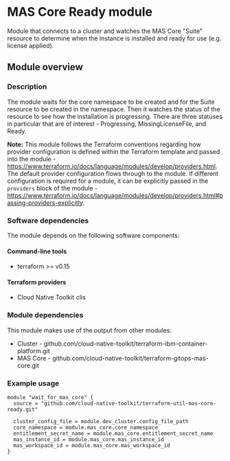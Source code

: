 # MAS Core Ready module

Module that connects to a cluster and watches the MAS Core "Suite" resource to determine when the instance is installed 
and ready for use (e.g. license applied).

## Module overview

### Description

The module waits for the core namespace to be created and for the Suite resource to be created in the namespace. Then
it watches the status of the resource to see how the installation is progressing. There are three statuses in particular
that are of interest - Progressing, MissingLicenseFile, and Ready.

**Note:** This module follows the Terraform conventions regarding how provider configuration is defined within the Terraform template and passed into the module - https://www.terraform.io/docs/language/modules/develop/providers.html. The default provider configuration flows through to the module. If different configuration is required for a module, it can be explicitly passed in the `providers` block of the module - https://www.terraform.io/docs/language/modules/develop/providers.html#passing-providers-explicitly.

### Software dependencies

The module depends on the following software components:

#### Command-line tools

- terraform >= v0.15

#### Terraform providers

- Cloud Native Toolkit clis

### Module dependencies

This module makes use of the output from other modules:

- Cluster - github.com/cloud-native-toolkit/terraform-ibm-container-platform.git
- MAS Core - github.com/cloud-native-toolkit/terraform-gitops-mas-core.git

### Example usage

```hcl-terraform
module "wait_for_mas_core" {
  source = "github.com/cloud-native-toolkit/terraform-util-mas-core-ready.git"

  cluster_config_file = module.dev_cluster.config_file_path
  core_namespace = module.mas_core.core_namespace
  entitlement_secret_name = module.mas_core.entitlement_secret_name
  mas_instance_id = module.mas_core.mas_instance_id
  mas_workspace_id = module.mas_core.mas_workspace_id
}
```
